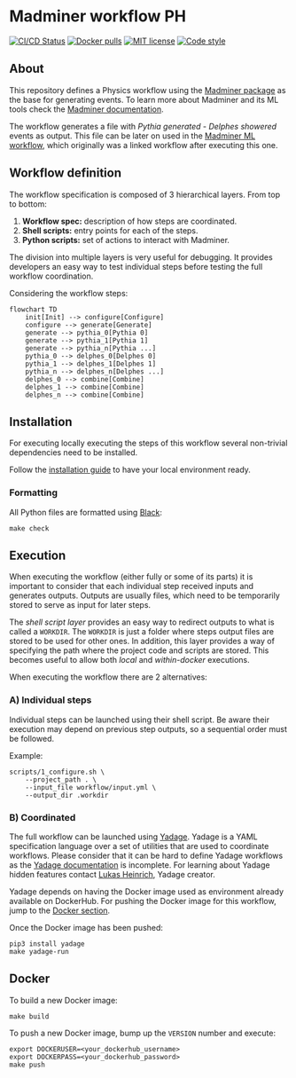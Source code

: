 # Madminer workflow PH

[![CI/CD Status][ci-status-badge]][ci-status-link]
[![Docker pulls][docker-pulls-badge]][docker-pulls-link]
[![MIT license][mit-license-badge]][mit-license-link]
[![Code style][code-style-badge]][code-style-link]


## About
This repository defines a Physics workflow using the [Madminer package][madminer-repo]
as the base for generating events. To learn more about Madminer and its ML tools check
the [Madminer documentation][madminer-docs].

The workflow generates a file with _Pythia generated_ - _Delphes showered_ events as output.
This file can be later on used in the [Madminer ML workflow][madminer-workflow-ml],
which originally was a linked workflow after executing this one.


## Workflow definition
The workflow specification is composed of 3 hierarchical layers. From top to bottom:

1. **Workflow spec:** description of how steps are coordinated.
2. **Shell scripts:** entry points for each of the steps.
3. **Python scripts:** set of actions to interact with Madminer.

The division into multiple layers is very useful for debugging. It provides developers an easy way 
to test individual steps before testing the full workflow coordination.

Considering the workflow steps:

```mermaid
flowchart TD
    init[Init] --> configure[Configure]
    configure --> generate[Generate]
    generate --> pythia_0[Pythia 0]
    generate --> pythia_1[Pythia 1]
    generate --> pythia_n[Pythia ...]
    pythia_0 --> delphes_0[Delphes 0]
    pythia_1 --> delphes_1[Delphes 1]
    pythia_n --> delphes_n[Delphes ...]
    delphes_0 --> combine[Combine]
    delphes_1 --> combine[Combine]
    delphes_n --> combine[Combine]
```


## Installation
For executing locally executing the steps of this workflow several non-trivial dependencies
need to be installed.

Follow the [installation guide][install-guide] to have your local environment ready.


### Formatting
All Python files are formatted using [Black][black-web]:

```shell
make check
```


## Execution
When executing the workflow (either fully or some of its parts) it is important to consider that
each individual step received inputs and generates outputs. Outputs are usually files, which need
to be temporarily stored to serve as input for later steps.

The _shell script layer_ provides an easy way to redirect outputs to what is called a `WORKDIR`.
The `WORKDIR` is just a folder where steps output files are stored to be used for other ones.
In addition, this layer provides a way of specifying the path where the project code and scripts 
are stored. This becomes useful to allow both _local_ and _within-docker_ executions.

When executing the workflow there are 2 alternatives:

### A) Individual steps
Individual steps can be launched using their shell script. Be aware their execution may depend on 
previous step outputs, so a sequential order must be followed.

Example:
```shell
scripts/1_configure.sh \
    --project_path . \
    --input_file workflow/input.yml \
    --output_dir .workdir
```

### B) Coordinated
The full workflow can be launched using [Yadage][yadage-repo]. Yadage is a YAML specification language
over a set of utilities that are used to coordinate workflows. Please consider that it can be hard
to define Yadage workflows as the [Yadage documentation][yadage-docs] is incomplete.
For learning about Yadage hidden features contact [Lukas Heinrich][lukas-profile], Yadage creator.

Yadage depends on having the Docker image used as environment already available on DockerHub. For pushing the
Docker image for this workflow, jump to the [Docker section](#docker).

Once the Docker image has been pushed:
```shell
pip3 install yadage
make yadage-run
```


## Docker
To build a new Docker image:
```shell
make build
```

To push a new Docker image, bump up the `VERSION` number and execute:

```shell
export DOCKERUSER=<your_dockerhub_username>
export DOCKERPASS=<your_dockerhub_password>
make push
```


[ci-status-badge]: https://github.com/madminer-tool/madminer-workflow-ph/actions/workflows/ci.yml/badge.svg?branch=main
[ci-status-link]: https://github.com/madminer-tool/madminer-workflow-ph/actions/workflows/ci.yml?query=branch%3Amain
[code-style-badge]: https://img.shields.io/badge/code%20style-black-000000.svg
[code-style-link]: https://github.com/psf/black
[docker-pulls-badge]: https://img.shields.io/docker/pulls/madminertool/madminer-workflow-ph.svg
[docker-pulls-link]: https://hub.docker.com/r/madminertool/madminer-workflow-ph
[mit-license-badge]: https://img.shields.io/badge/License-MIT-blue.svg
[mit-license-link]: https://github.com/madminer-tool/madminer-workflow-ph/blob/main/LICENSE

[black-web]: https://black.readthedocs.io/en/stable/
[install-guide]: docs/INSTALL.md
[madminer-docs]: https://madminer.readthedocs.io/en/latest/index.html
[madminer-repo]: https://github.com/madminer-tool/madminer
[madminer-workflow-ml]: https://github.com/madminer-tool/madminer-workflow-ml
[yadage-repo]: https://github.com/yadage/yadage
[yadage-docs]: https://yadage.readthedocs.io/en/latest/
[lukas-profile]: https://github.com/lukasheinrich
